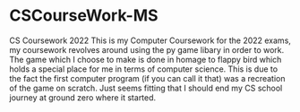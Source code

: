 # CSCourseWork-MS
CS Coursework 2022
This is my Computer Coursework for the 2022 exams, my coursework revolves around using the py game libary in order to work.
The game which I choose to make is done in homage to flappy bird which holds a special place for me in terms of computer science.
This is due to the fact the first computer program (if you can call it that) was a recreation of the game on scratch.
Just seems fitting that I should end my CS school journey at ground zero where it started.
